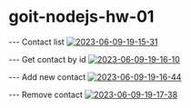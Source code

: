 # goit-nodejs-hw-01

--- Contact list
<a href="https://ibb.co/pdS8fRv"><img src="https://i.ibb.co/6FkxH1R/2023-06-09-19-15-31.png" alt="2023-06-09-19-15-31" border="0"></a>

--- Get contact by id
<a href="https://ibb.co/qNKRJ2m"><img src="https://i.ibb.co/3p20RPS/2023-06-09-19-16-10.png" alt="2023-06-09-19-16-10" border="0"></a>

--- Add new contact
<a href="https://ibb.co/CJLq5BT"><img src="https://i.ibb.co/vs9bx1K/2023-06-09-19-16-44.png" alt="2023-06-09-19-16-44" border="0"></a>

--- Remove contact
<a href="https://ibb.co/87DzDwz"><img src="https://i.ibb.co/bKgHgVH/2023-06-09-19-17-38.png" alt="2023-06-09-19-17-38" border="0"></a>